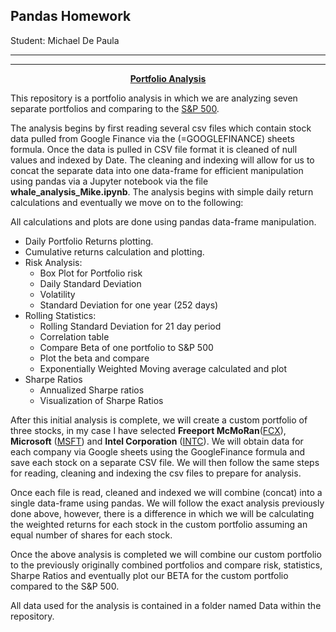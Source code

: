 ## Pandas Homework

Student: Michael De Paula

---
---
<p align="center">
 <ins><b>Portfolio Analysis</b><br><ins>
</p>


This repository is a portfolio analysis in which we are analyzing seven separate portfolios and comparing to the [S&P 500](https://www.google.com/finance/quote/.INX:INDEXSP). 

The analysis begins by first reading several csv files which contain stock data pulled from Google Finance via the (=GOOGLEFINANCE) sheets formula. 
Once the data is pulled in CSV file format it is cleaned of null values and indexed by Date. 
The cleaning and indexing will allow for us to concat the separate data into one data-frame for efficient manipulation using pandas via a Jupyter notebook via the file __whale_analysis_Mike.ipynb__.
The analysis begins with simple daily return calculations and eventually we move on to the following:

All calculations and plots are done using pandas data-frame manipulation.

- Daily Portfolio Returns plotting.
- Cumulative returns calculation and plotting.
- Risk Analysis:
    - Box Plot for Portfolio risk
    - Daily Standard Deviation
    - Volatility
    - Standard Deviation for one year (252 days)
- Rolling Statistics:
    - Rolling Standard Deviation for 21 day period
    - Correlation table
    - Compare Beta of one portfolio to S&P 500
    - Plot the beta and compare 
    - Exponentially Weighted Moving average calculated and plot
- Sharpe Ratios
    - Annualized Sharpe ratios
    - Visualization of Sharpe Ratios

After this initial analysis is complete, we will create a custom portfolio of three stocks, in my case I have selected __Freeport McMoRan__([FCX](https://www.google.com/finance/quote/FCX:NYSE)), __Microsoft__ ([MSFT](https://www.google.com/finance/quote/MSFT:NASDAQ)) and __Intel Corporation__ ([INTC](https://www.google.com/finance/quote/INTC:NASDAQ)). We will obtain data for each company via Google sheets using the GoogleFinance formula and save each stock on a separate CSV file. We will then follow the same steps for reading, cleaning and indexing the csv files to prepare for analysis.

Once each file is read, cleaned and indexed we will combine (concat) into a single data-frame using pandas. We will follow the exact analysis previously done above, however, there is a difference in which we will be calculating the weighted returns for each stock in the custom portfolio assuming an equal number of shares for each stock. 

Once the above analysis is completed we will combine our custom portfolio to the previously originally combined portfolios and compare risk, statistics, Sharpe Ratios and eventually plot our BETA for the custom portfolio compared to the S&P 500. 

All data used for the analysis is contained in a folder named Data within the repository.



